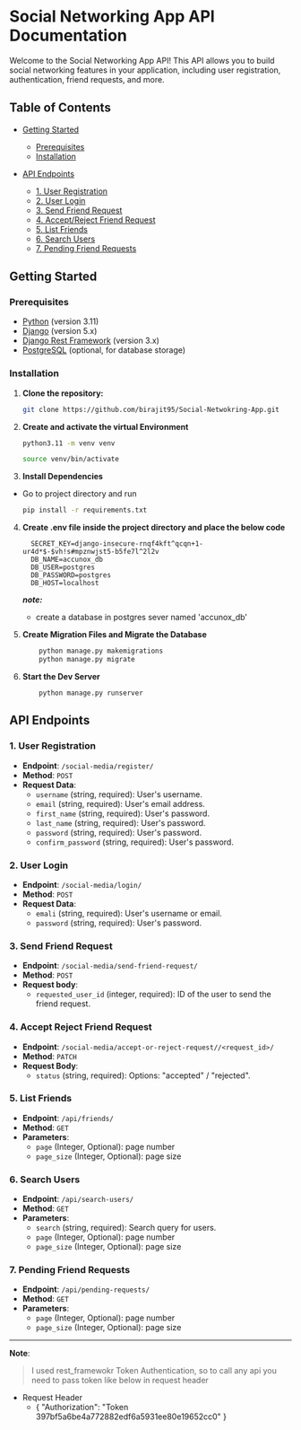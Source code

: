 # Social Networking App API Documentation

Welcome to the Social Networking App API! This API allows you to build social networking features in your application, including user registration, authentication, friend requests, and more.

## Table of Contents

- [Getting Started](#getting-started)
  - [Prerequisites](#prerequisites)
  - [Installation](#installation)


- [API Endpoints](#api-endpoints)
  - [1. User Registration](#1-user-registration)
  - [2. User Login](#2-user-login)
  - [3. Send Friend Request](#3-send-friend-request)
  - [4. Accept/Reject Friend Request](#4-accept-reject-friend-request)
  - [5. List Friends](#5-list-friends)
  - [6. Search Users](#6-search-users)
  - [7. Pending Friend Requests](#7-pending-friend-requests)



## Getting Started

### Prerequisites

- [Python](https://www.python.org/) (version 3.11)
- [Django](https://www.djangoproject.com/) (version 5.x)
- [Django Rest Framework](https://www.django-rest-framework.org/) (version 3.x)
- [PostgreSQL](https://www.postgresql.org/) (optional, for database storage)

### Installation

1. **Clone the repository:**

   ```bash
   git clone https://github.com/birajit95/Social-Netwokring-App.git

2. **Create  and activate the virtual Environment**

    ```bash
    python3.11 -m venv venv

    source venv/bin/activate

3. **Install Dependencies**
  - Go to project directory and run

    ```bash
    pip install -r requirements.txt

4. **Create .env file inside the project directory and place the below code**
    ```
      SECRET_KEY=django-insecure-rnqf4kft^qcqn+1-ur4d*$-$vh!s#mpznwjst5-b5fe7l^2l2v
      DB_NAME=accunox_db
      DB_USER=postgres
      DB_PASSWORD=postgres
      DB_HOST=localhost
    ```

    ***note:***
    - create a database in postgres sever named 'accunox_db'

5. **Create Migration Files and Migrate the Database**

    ```bash
        python manage.py makemigrations
        python manage.py migrate

6. **Start the Dev Server**
    ```
        python manage.py runserver
    ```



## API Endpoints

### 1. User Registration

- **Endpoint**: `/social-media/register/`
- **Method**: `POST`
- **Request Data**:
  - `username` (string, required): User's username.
  - `email` (string, required): User's email address.
  - `first_name` (string, required): User's password.
  - `last_name` (string, required): User's password.
  - `password` (string, required): User's password.
  - `confirm_password` (string, required): User's password.



### 2. User Login

- **Endpoint**: `/social-media/login/`
- **Method**: `POST`
- **Request Data**:
  - `emali` (string, required): User's username or email.
  - `password` (string, required): User's password.

### 3. Send Friend Request

- **Endpoint**: `/social-media/send-friend-request/`
- **Method**: `POST`
- **Request body**:
  - `requested_user_id` (integer, required): ID of the user to send the friend request.

### 4. Accept Reject Friend Request

- **Endpoint**: `/social-media/accept-or-reject-request//<request_id>/`
- **Method**: `PATCH`
- **Request Body**: 
   - `status` (string, required): Options: "accepted" / "rejected".

### 5. List Friends

- **Endpoint**: `/api/friends/`
- **Method**: `GET`
- **Parameters**: 
    - `page` (Integer, Optional): page number
    - `page_size` (Integer, Optional): page size

### 6. Search Users

- **Endpoint**: `/api/search-users/`
- **Method**: `GET`
- **Parameters**:
  - `search` (string, required): Search query for users.
  -  `page` (Integer, Optional): page number
  - `page_size` (Integer, Optional): page size



### 7. Pending Friend Requests

- **Endpoint**: `/api/pending-requests/`
- **Method**: `GET`
- **Parameters**:
    -  `page` (Integer, Optional): page number
    - `page_size` (Integer, Optional): page size



****
**Note**:
> I used rest_framewokr Token Authentication, so to call any api you need to pass token like below in request header

- Request Header
  - {
    "Authorization": "Token 397bf5a6be4a772882edf6a5931ee80e19652cc0"
  }






